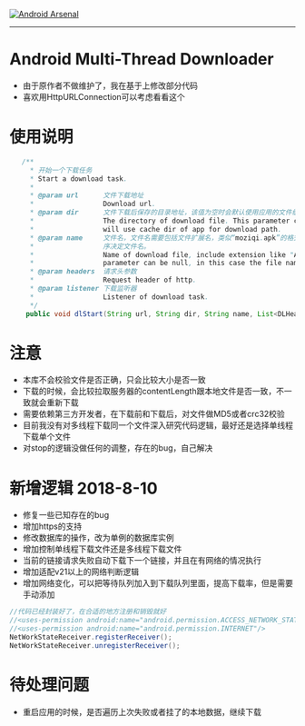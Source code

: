 [![Android Arsenal](https://img.shields.io/badge/Android%20Arsenal-MultiThreadDownloader-brightgreen.svg?style=flat)](http://android-arsenal.com/details/1/1865)
***
# Android Multi-Thread Downloader

- 由于原作者不做维护了，我在基于上修改部分代码
- 喜欢用HttpURLConnection可以考虑看看这个

# 使用说明
```java
   /**
     * 开始一个下载任务
     * Start a download task.
     *
     * @param url      文件下载地址
     *                 Download url.
     * @param dir      文件下载后保存的目录地址，该值为空时会默认使用应用的文件缓存目录作为保存目录地址
     *                 The directory of download file. This parameter can be null, in this case we
     *                 will use cache dir of app for download path.
     * @param name     文件名，文件名需要包括文件扩展名，类似“moziqi.apk”的格式。该值可为空，为空时将由程
     *                 序决定文件名。
     *                 Name of download file, include extension like "AigeStudio.apk". This
     *                 parameter can be null, in this case the file name will be decided by program.
     * @param headers  请求头参数
     *                 Request header of http.
     * @param listener 下载监听器
     *                 Listener of download task.
     */
    public void dlStart(String url, String dir, String name, List<DLHeader> headers, IDListener listener)
```
# 注意
- 本库不会校验文件是否正确，只会比较大小是否一致
- 下载的时候，会比较拉取服务器的contentLength跟本地文件是否一致，不一致就会重新下载
- 需要依赖第三方开发者，在下载前和下载后，对文件做MD5或者crc32校验
- 目前我没有对多线程下载同一个文件深入研究代码逻辑，最好还是选择单线程下载单个文件
- 对stop的逻辑没做任何的调整，存在的bug，自己解决

# 新增逻辑 2018-8-10
- 修复一些已知存在的bug
- 增加https的支持
- 修改数据库的操作，改为单例的数据库实例
- 增加控制单线程下载文件还是多线程下载文件
- 当前的链接请求失败自动下载下一个链接，并且在有网络的情况执行
- 增加适配v21以上的网络判断逻辑
- 增加网络变化，可以把等待队列加入到下载队列里面，提高下载率，但是需要手动添加
```java
//代码已经封装好了，在合适的地方注册和销毁就好
//<uses-permission android:name="android.permission.ACCESS_NETWORK_STATE"/>
//<uses-permission android:name="android.permission.INTERNET"/>
NetWorkStateReceiver.registerReceiver();
NetWorkStateReceiver.unregisterReceiver();

```

# 待处理问题
- 重启应用的时候，是否遍历上次失败或者挂了的本地数据，继续下载